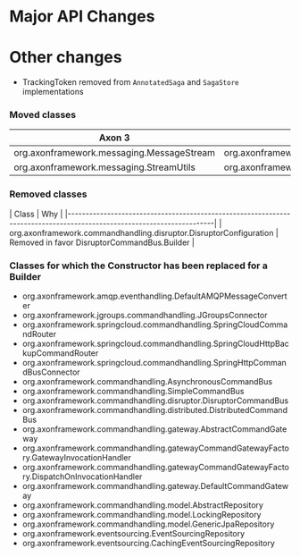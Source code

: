 Major API Changes
=================

Other changes
=============

* TrackingToken removed from `AnnotatedSaga` and `SagaStore` implementations

### Moved classes

|               Axon 3                      |                    Axon 4                      |
|-------------------------------------------|------------------------------------------------|
| org.axonframework.messaging.MessageStream | org.axonframework.common.stream.BlockingStream |
| org.axonframework.messaging.StreamUtils   | org.axonframework.common.stream.StreamUtils    |

### Removed classes

|                           Class                                       |                       Why                     |
|-----------------------------------------------------------------------------------------------------------------------|
| org.axonframework.commandhandling.disruptor.DisruptorConfiguration    | Removed in favor DisruptorCommandBus.Builder  |

### Classes for which the Constructor has been replaced for a Builder

- org.axonframework.amqp.eventhandling.DefaultAMQPMessageConverter
- org.axonframework.jgroups.commandhandling.JGroupsConnector
- org.axonframework.springcloud.commandhandling.SpringCloudCommandRouter
- org.axonframework.springcloud.commandhandling.SpringCloudHttpBackupCommandRouter
- org.axonframework.springcloud.commandhandling.SpringHttpCommandBusConnector
- org.axonframework.commandhandling.AsynchronousCommandBus
- org.axonframework.commandhandling.SimpleCommandBus
- org.axonframework.commandhandling.disruptor.DisruptorCommandBus
- org.axonframework.commandhandling.distributed.DistributedCommandBus
- org.axonframework.commandhandling.gateway.AbstractCommandGateway
- org.axonframework.commandhandling.gatewayCommandGatewayFactory.GatewayInvocationHandler
- org.axonframework.commandhandling.gatewayCommandGatewayFactory.DispatchOnInvocationHandler
- org.axonframework.commandhandling.gateway.DefaultCommandGateway
- org.axonframework.commandhandling.model.AbstractRepository
- org.axonframework.commandhandling.model.LockingRepository
- org.axonframework.commandhandling.model.GenericJpaRepository
- org.axonframework.eventsourcing.EventSourcingRepository
- org.axonframework.eventsourcing.CachingEventSourcingRepository